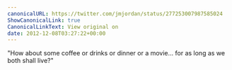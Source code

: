 ```yaml
---
canonicalURL: https://twitter.com/jmjordan/status/277253007987585024
ShowCanonicalLink: true
CanonicalLinkText: View original on
date: 2012-12-08T03:27:22+00:00
---
```

"How about some coffee or drinks or dinner or a movie... for as long as we both shall live?"